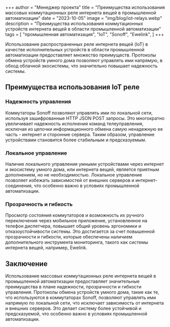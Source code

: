 +++
author = "Менеджер проекта"
title = "Преимущества использования массовых коммутационных реле интернета вещей в промышленной автоматизации"
date = "2023-10-05"
image = "img/blog/iot-relays.webp"
description = "Преимущества использования коммутационных устройств интернета вещей в области промышленной автоматизации"
tags = [
    "промышленная автоматизация",
    "IoT",
    "Sonoff",
    "Ewelink",
]
+++

Использование распространенных реле интернета вещей (IoT) в качестве исполнительных устройств в области промышленной автоматизации предоставляет множество преимуществ. Протоколы обмена устройств умного дома позволяют управлять ими напрямую, в обход облачной экосистемы, что значительно повышает надежность системы.

<!--more-->

## Преимущества использования IoT реле

### Надежность управления

Коммутаторы Sonoff позволяют управлять ими по локальной сети, используя зашифрованные HTTP JSON POST запросы. Это многократно увеличивает надежность исполнения команд телеуправления, исключая из цепочки информационного обмена самую ненадежную ее часть - интернет и сторонние сервера. Таким образом, управление устройствами становится более стабильным и предсказуемым.

### Локальное управление

Наличие локального управления умными устройствами через интернет и экосистему умного дома, или интернета вещей, является приятным дополнением, но не необходимостью. Локальное управление позволяет избежать зависимостей от внешних серверов и интернет-соединения, что особенно важно в условиях промышленной автоматизации.

### Прозрачность и гибкость

Просмотр состояния коммутаторов и возможность их ручного переключения через мобильное приложение, установленное на телефон диспетчера, повышает общий уровень эргономики и отказоустойчивости системы. Это достигается за счет повышенной прозрачности и гибкости, которые обеспечены наличием дополнительного инструмента мониторинга, такого как системы интернета вещей, например, Ewelink.

## Заключение

Использование массовых коммутационных реле интернета вещей в промышленной автоматизации предоставляет значительные преимущества в плане надежности, прозрачности и гибкости управления. Протоколы обмена устройств умного дома, такие как те, что используются в коммутаторах Sonoff, позволяют управлять ими напрямую по локальной сети, что исключает зависимость от интернета и внешних серверов. Это делает систему более устойчивой и предсказуемой, что особенно важно в условиях промышленной автоматизации.
